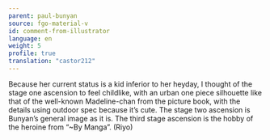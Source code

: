 ```yaml
---
parent: paul-bunyan
source: fgo-material-v
id: comment-from-illustrator
language: en
weight: 5
profile: true
translation: "castor212"
---
```


Because her current status is a kid inferior to her heyday, I thought of the stage one ascension to feel childlike, with an urban one piece silhouette like that of the well-known Madeline-chan from the picture book, with the details using outdoor spec because it’s cute. The stage two ascension is Bunyan’s general image as it is. The third stage ascension is the hobby of the heroine from “~By Manga”. (Riyo)
